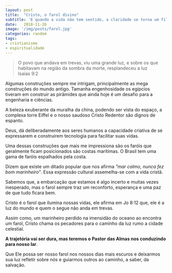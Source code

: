 ```yaml
---
layout: post
title:  "Cristo, o farol divino"
subtitle: 'E quando a vida não tem sentido, a claridade se torna um filete de esperança e as trevas nos recobrem? Talvez, devemos olhar para o farol. Acompanhem esta reflexão e veja que Ele e nosso farol.'
date:   2018-11-26
image: '/img/posts/farol.jpg'
categories: random
tags:
- cristianismo
- espiritualidade
---
```


> O povo que andava em trevas, viu uma grande luz, e sobre os que habitavam na região da sombra da morte, resplandeceu a luz   Isaías 9:2

Algumas construções sempre me intrigam, principalmente as mega construções do mundo antigo. Tamanha engenhosidade os egípcios tiveram em construir as pirâmides que ainda hoje é um desafio para a engenharia e ciências.

A beleza exuberante da muralha da china, podendo ser vista do espaço, a complexa torre Eiffel e o nosso saudoso Cristo Redentor são dignos de espanto.

Deus, dá deliberadamente aos seres humanos a capacidade criativa de se expressarem e construírem tecnologia para facilitar suas vidas.

Uma dessas construções que mais me impressiona são os faróis que geralmente ficam posicionados são costas marítimas. O Brasil tem uma gama de faróis espalhados pela costa.

Dizem que existe um ditado popular que nos afirma *"mar calmo, nunca fez bom marinheiro"*. Essa expressão cultural assemelha-se com a vida cristã.

Sabemos que, a embarcação que estamos é algo incerto e muitas vezes inesperado, mas o farol sempre traz um reconforto, esperança e uma paz de que tudo ficara bem.

Cristo é o farol que ilumina nossas vidas, ele afirma em Jo 8:12 que, ele é a luz do mundo e quem o segue não anda em trevas.

Assim como, um marinheiro perdido na imensidão do oceano ao encontra um farol, Cristo chama os pecadores para o caminho da luz rumo a cidade celestial.

**A trajetória vai ser dura, mas teremos o Pastor das Almas nos conduzindo para nosso lar**.

Que Ele possa ser nosso farol nos nossos dias mais escuros e deixarmos sua luz refletir sobre nós e guiarmos outros ao caminho, a saber, da salvação.

